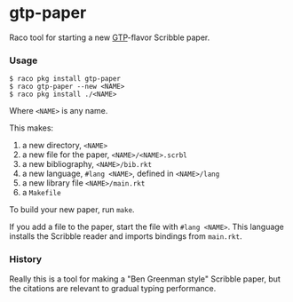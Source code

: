gtp-paper
===

Raco tool for starting a new [GTP](http://prl.ccs.neu.edu/gtp/)-flavor Scribble paper.


### Usage

```
$ raco pkg install gtp-paper
$ raco gtp-paper --new <NAME>
$ raco pkg install ./<NAME>
```

Where `<NAME>` is any name.

This makes:
1. a new directory, `<NAME>`
2. a new file for the paper, `<NAME>/<NAME>.scrbl`
3. a new bibliography, `<NAME>/bib.rkt`
4. a new language, `#lang <NAME>`, defined in `<NAME>/lang`
5. a new library file `<NAME>/main.rkt`
6. a `Makefile`

To build your new paper, run `make`.

If you add a file to the paper, start the file with `#lang <NAME>`.
This language installs the Scribble reader and imports bindings from `main.rkt`.


### History

Really this is a tool for making a "Ben Greenman style" Scribble paper,
 but the citations are relevant to gradual typing performance.
